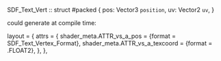 
SDF_Text_Vert :: struct #packed {
    pos: Vector3 `position`, 
    uv: Vector2 `uv`,
}

could generate at compile time: 

layout = {
    attrs = {
        shader_meta.ATTR_vs_a_pos = {format = SDF_Text_Vertex_Format},
        shader_meta.ATTR_vs_a_texcoord = {format = .FLOAT2},
    },
},
